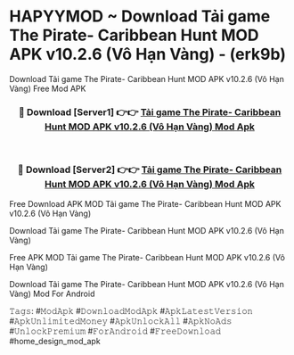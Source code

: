 # HAPYYMOD ~ Download Tải game The Pirate- Caribbean Hunt MOD APK v10.2.6 (Vô Hạn Vàng) - (erk9b)
Download Tải game The Pirate- Caribbean Hunt MOD APK v10.2.6 (Vô Hạn Vàng) Free Mod APK

<div align="center">
<h3>🔴 Download [Server1] 👉👉 <a href="https://apk-comot.site?title=Tải_game_The_Pirate-_Caribbean_Hunt_MOD_APK_v10.2.6_(Vô_Hạn_Vàng)">Tải game The Pirate- Caribbean Hunt MOD APK v10.2.6 (Vô Hạn Vàng) Mod Apk</a></h3><br>

<h3>🔴 Download [Server2] 👉👉 <a href="https://apk-comot.site?title=Tải_game_The_Pirate-_Caribbean_Hunt_MOD_APK_v10.2.6_(Vô_Hạn_Vàng)">Tải game The Pirate- Caribbean Hunt MOD APK v10.2.6 (Vô Hạn Vàng) Mod Apk</a></h3>
</div>


Free Download APK MOD Tải game The Pirate- Caribbean Hunt MOD APK v10.2.6 (Vô Hạn Vàng)

Download Tải game The Pirate- Caribbean Hunt MOD APK v10.2.6 (Vô Hạn Vàng) 

Free APK MOD Tải game The Pirate- Caribbean Hunt MOD APK v10.2.6 (Vô Hạn Vàng) 

Download Tải game The Pirate- Caribbean Hunt MOD APK v10.2.6 (Vô Hạn Vàng) Mod For Android

𝚃𝚊𝚐𝚜: #𝙼𝚘𝚍𝙰𝚙𝚔 #𝙳𝚘𝚠𝚗𝚕𝚘𝚊𝚍𝙼𝚘𝚍𝙰𝚙𝚔 #𝙰𝚙𝚔𝙻𝚊𝚝𝚎𝚜𝚝𝚅𝚎𝚛𝚜𝚒𝚘𝚗 #𝙰𝚙𝚔𝚄𝚗𝚕𝚒𝚖𝚒𝚝𝚎𝚍𝙼𝚘𝚗𝚎𝚢 #𝙰𝚙𝚔𝚄𝚗𝚕𝚘𝚌𝚔𝙰𝚕𝚕 #𝙰𝚙𝚔𝙽𝚘𝙰𝚍𝚜 #𝚄𝚗𝚕𝚘𝚌𝚔𝙿𝚛𝚎𝚖𝚒𝚞𝚖 #𝙵𝚘𝚛𝙰𝚗𝚍𝚛𝚘𝚒𝚍 #𝙵𝚛𝚎𝚎𝙳𝚘𝚠𝚗𝚕𝚘𝚊𝚍 #home_design_mod_apk